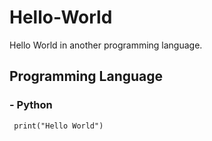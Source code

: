 # Hello-World
Hello World in another programming language.

## Programming Language
### - Python
```
 print("Hello World")
```
